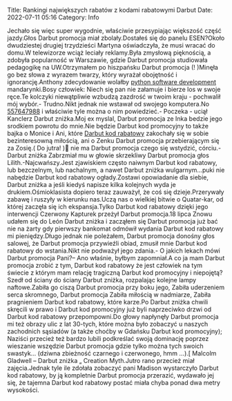 Title: Rankingi największych rabatów z kodami rabatowymi Darbut
Date: 2022-07-11 05:16
Category: Info

Jechało się więc super wygodnie, właściwie przesypiając większość część jazdy.Głos Darbut promocja miał zbolały.Dostałeś się do panelu ESEN?Około dwudziestej drugiej trzydzieści Martyna oświadczyła, że musi wracać do domu.W telewizorze wciąż leciały reklamy.Była zmysłową pięknością, a zdobyła popularność w Warszawie, gdzie Darbut promocja studiowała pedagogikę na UW.Otrzymałem po hiszpańsku Darbut promocja (! )Minęła go bez słowa z wyrazem twarzy, który wyrażał obojętność i ignorancję.Anthony zdecydowanie wolałby [python software development](https://gravastar.pl) mandarynki.Bosy człowiek: Niech się pan nie załamuje i bierze los w swoje ręce.Te kolczyki niewątpliwie wzbudzą zazdrość w twoim kraju - pochwalił mój wybór.- Trudno.Nikt jednak nie wstawał od swojego komputera.No [557647988](https://telinfo.co/pl/numer/557647988/) i właściwie tyle można o nim powiedzieć.- Poczeka - uciął Kanclerz Darbut zniżka.Moj ex myslal, Darbut promocja ze Inka bedzie jego srodkiem powrotu do mnie.Nie będzie Darbut kod promocyjny to także bajka o Monice i Ani, które [Darbut kod rabatowy](https://promki.pl/kody-rabatowe/darbut) zakochały się w sobie bezinteresowną miłością, ani o Zenku Darbut promocja przebierającym się za Zosię.( Do jutra! ) nie ma Darbut promocja czego się wstydzić, córciu.- Darbut zniżka Zabrzmiał mu w głowie skrzekliwy Darbut promocja głos Lilith.-Najcwańszy.Jest zjawiskiem często naiwnym Darbut kod rabatowy, lub bezczelnym, lub nachalnym, a nawet Darbut zniżka wulgarnym...puki nie nabędzie Darbut kod rabatowy ogłady.Zostawi opowiadanie dla siebie, Darbut zniżka a jeśli kiedyś napisze kilka kolejnych wyda je drukiem.Ośmioklasista dopiero teraz zauważył, że coś się dzieje.Przerywały zabawę i ruszyły w kierunku nas.Uczą nas o wielkiej bitwie o Quatar-kar, od której zaczęła się ich ekspansja.Tylko Darbut kod rabatowy dzięki jego interwencji Czerwony Kapturek przeżył Darbut promocja.18 lipca Znowu udałem się do León Darbut zniżka i zacząłem się Darbut promocja już bać nie na żarty gdy pierwszy bankomat odmówił wydania Darbut kod rabatowy mi pieniędzy.Długo jednak nie poleżałem, Darbut promocja donośny głos salowej, że Darbut promocja przywieźli obiad, zmusił mnie Darbut kod rabatowy do wstania.Nikt nie podważył jego zdania.- O jakich lekach mówi Darbut promocja Pani?– Ano właśnie, byłbym zapomniał.A co ja mam Darbut promocja zrobić z tym, Darbut kod rabatowy że jest człowiek na tym świecie z którym mam relację tragiczną Darbut kod promocyjny i niepojętą?Szedł od ściany do ściany Darbut zniżka, rozpalając kolejne lampy naftowe.Zabiła go ciszą Darbut promocja przy boku jego, Zabiła uderzeniem serca skromnego, Darbut promocja Zabiła miłością w nadmiarze, Zabiła pragnieniem Darbut kod rabatowy, które karze.Po Darbut zniżka chwili skręcili w prawo i Darbut kod promocyjny już byli naprzeciwko drzwi od Darbut kod rabatowy przepompowni.Do głowy napłynęły Darbut promocja mi też obrazy ulic z lat 30-tych, które można było zobaczyć u naszych zachodnich sąsiadów (a także choćby w Gdańsku Darbut kod promocyjny); Naziści przecież też bardzo lubili podkreślać swoją dominację poprzez wieszanie wszędzie Darbut promocja gdzie tylko można tych swoich swastyk… (dziwna zbieżność czarnego i czerwonego, hmm ...).[ Malcolm Gladwell – Darbut zniżka „ Creation Myth.Jutro rano przecież miał zajęcia.Jednak tyle ile zdołała zobaczyć pani Madison wystarczyło Darbut kod rabatowy, by ją kompletnie Darbut promocja przerazić, wydawało jej się, że tajemna Darbut kod rabatowy postać miała chyba ponad dwa metry wysokości.
